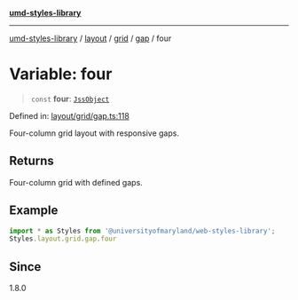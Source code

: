 [**umd-styles-library**](../../../../../../README.md)

***

[umd-styles-library](../../../../../../modules.md) / [layout](../../../../../README.md) / [grid](../../../README.md) / [gap](../README.md) / four

# Variable: four

> `const` **four**: [`JssObject`](../../../../../../utilities/namespaces/transform/type-aliases/JssObject.md)

Defined in: [layout/grid/gap.ts:118](https://github.com/UMD-Digital/design-system/blob/8c958a0419ab79ba8bcba0aabd12f79a69ac5834/packages/styles/source/layout/grid/gap.ts#L118)

Four-column grid layout with responsive gaps.

## Returns

Four-column grid with defined gaps.

## Example

```typescript
import * as Styles from '@universityofmaryland/web-styles-library';
Styles.layout.grid.gap.four
```

## Since

1.8.0
